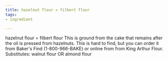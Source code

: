 ```yaml
---
title: hazelnut flour = filbert flour
tags:
- ingredient

---
```

hazelnut flour = filbert flour This is ground from the cake that remains after the oil is pressed from hazelnuts. This is hard to find, but you can order it from Baker's Find (1-800-966-BAKE) or online from from King Arthur Flour. Substitutes: walnut flour OR almond flour
